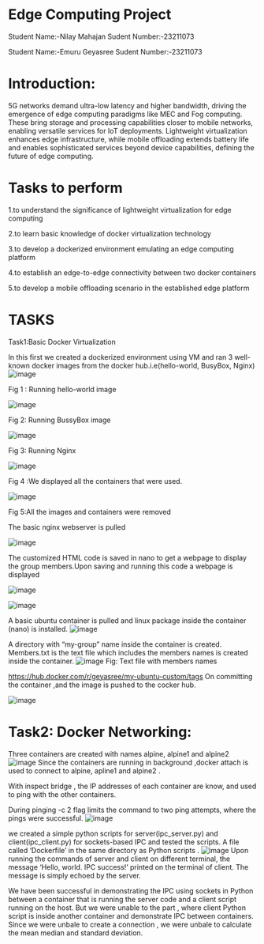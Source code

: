 # Edge Computing Project
Student Name:-Nilay Mahajan  Sudent Number:-23211073

Student Name:-Emuru Geyasree  Sudent Number:-23211073

# Introduction:
5G networks demand ultra-low latency and higher bandwidth, driving the emergence of edge computing paradigms like MEC and Fog computing. These bring storage and processing capabilities closer to mobile networks, enabling versatile services for IoT deployments. Lightweight virtualization enhances edge infrastructure, while mobile offloading extends battery life and enables sophisticated services beyond device capabilities, defining the future of edge computing.



# Tasks to perform
1.to understand the significance of lightweight virtualization for edge computing 

2.to learn basic knowledge of docker virtualization technology 

3.to develop a dockerized environment emulating an edge computing platform

4.to establish an edge-to-edge connectivity between two docker containers 

5.to develop a mobile offloading scenario in the established edge platform 

# TASKS

Task1:Basic Docker Virtualization

In this first we created a dockerized environment using VM and ran 3 well-known docker images from the docker hub.i.e(hello-world, BusyBox, Nginx)
![image](https://github.com/NIlayMahajan/wireless_edge_computing/assets/150139448/75183ba5-7e41-4873-9530-31fb3e00dcc3)

Fig 1 : Running hello-world image 

![image](https://github.com/NIlayMahajan/wireless_edge_computing/assets/150139448/1ce74c60-0ec3-415f-a454-c431fd318d6d)

Fig 2: Running BussyBox image

![image](https://github.com/NIlayMahajan/wireless_edge_computing/assets/150139448/fb4b5109-63b7-41b2-ae1b-d82e1008291c)

Fig 3: Running Nginx

![image](https://github.com/NIlayMahajan/wireless_edge_computing/assets/150139448/902b33a2-742c-43bc-87c2-f033b44295cc)

Fig 4 :We displayed all the containers that were used.

![image](https://github.com/NIlayMahajan/wireless_edge_computing/assets/150139448/6089d630-4868-49b1-b0d6-49a5523c15ec)

Fig 5:All the images and containers were removed


The basic nginx webserver is pulled 

![image](https://github.com/NIlayMahajan/wireless_edge_computing/assets/150139448/70c0f63e-6c6e-4143-a25f-51dcbfc6cea9)



The customized HTML code is saved in nano to get a  webpage to display the group members.Upon saving and running this code a webpage is displayed

![image](https://github.com/NIlayMahajan/wireless_edge_computing/assets/150139448/414da002-6807-4bf5-a12b-b5b91d8d76ed)

![image](https://github.com/NIlayMahajan/wireless_edge_computing/assets/150139448/f1672cc4-1cd0-4c74-8635-740be94eda7f)



A basic ubuntu container is pulled and linux package inside  the container (nano) is installed.
![image](https://github.com/NIlayMahajan/wireless_edge_computing/assets/150139448/56c5bcd1-8f0b-48c3-a6c7-e4d39bb094f8)

A directory with “my-group” name inside the container is created. Members.txt is the text file which includes the members names is created inside the container.
![image](https://github.com/NIlayMahajan/wireless_edge_computing/assets/150139448/976a9575-b43f-477d-9d78-2e41c897ef5b)
Fig: Text file with members names

https://hub.docker.com/r/geyasree/my-ubuntu-custom/tags On committing the container ,and the image is pushed to the cocker hub.

![image](https://github.com/NIlayMahajan/wireless_edge_computing/assets/150139448/63510ab3-6e83-42f6-9550-fc2b5f98693e)

# Task2: Docker Networking:
Three containers are created with names alpine, alpine1 and alpine2
![image](https://github.com/NIlayMahajan/wireless_edge_computing/assets/150139448/fc37dfd2-5abd-4b8a-9f2c-31c408649420)
Since the containers are running in background ,docker attach is used to connect to alpine, apline1 and alpine2 .

With inspect bridge , the IP addresses of each container are know, and used to ping with the other containers.

During pinging -c 2 flag limits the command to two ping attempts, where the pings were successful.
![image](https://github.com/NIlayMahajan/wireless_edge_computing/assets/150139448/fe05db36-6ee3-4491-86f1-c5e2f11324d4)


we created a simple python scripts for server(ipc_server.py) and client(ipc_client.py)  for sockets-based IPC and tested the scripts. A file called ‘Dockerfile’ in the same directory as Python scripts .
![image](https://github.com/NIlayMahajan/wireless_edge_computing/assets/150139448/fcaf72da-261a-4257-b388-604de332fc9a)
Upon running the commands of server and client on different terminal, the message ‘Hello, world. IPC success!’ printed on the terminal of client. The message is simply echoed by the server.

We have been successful in demonstrating the  IPC using sockets in Python between a container that is running the server code and a client script running on the host.
But we were unable to the part , where client Python script is inside another container and demonstrate IPC between containers.
Since we were unbale to create a connection , we were unbale to calculate the mean median and standard deviation.













